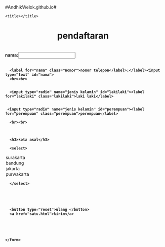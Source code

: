 #AndhikWelok.github.io#
<!DOCTYPE HTML>
<html>
  <head>
    
    <title></title>
 <link rel="stylesheet" href="hias.css">
  </head>
  
  <body class="latarbelakang">
    <center class="judul"><h1>pendaftaran</h1></center>
    <br>
    <form>
     <strong> <label for="nama" class="nama">nama:</label><input type="text" id="nama"><br><br>
      
      <label for="nama" class="nomor">nomor telepon</label>:</label><input type="text" id="nama">
      <br><br>
      
      
      <input type="radio" name="jenis kelamin" id="lakilaki"><label for="lakilaki" class="lakilaki">laki laki</label>
      
      
     <input type="radio" name="jenis kelamin" id="perempuan"><label for="perempuan" class="perempuan">perempuan</label>
      
      <br><br>
     
      
      
      <h3>kota asal</h3>
      
      <select>
        
  
        
<option>surakarta</option>
        
<option>bandung</option>

<option>jakarta</option>

<option>purwakarta</option>
        
        
        
      </select>
      
      
      
      
      
      <button type="reset">ulang </button>
      <a href="satu.html">kirim</a>
      
      
      
      
      
    </form>
    
    
    
  </body>


</html>
